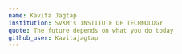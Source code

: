```yaml
---
name: Kavita Jagtap
institution: SVKM's INSTITUTE OF TECHNOLOGY
quote: The future depends on what you do today
github_user: Kavitajagtap
---
```

